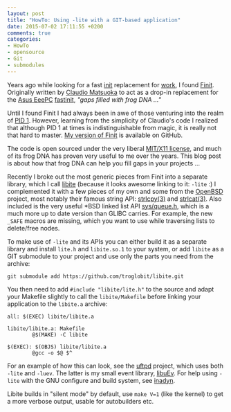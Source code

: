 ```yaml
---
layout: post
title: "HowTo: Using -lite with a GIT-based application"
date: 2015-07-02 17:11:55 +0200
comments: true
categories: 
- HowTo
- opensource
- Git
- submodules
---
```


Years ago while looking for a fast [init][1] replacement for [work][2],
I found [Finit][3].  Originally written by [Claudio Matsuoka][4] to act
as a drop-in replacement for the [Asus EeePC][5] [fastinit][6], *"gaps
filled with frog DNA &hellip;"*

Until I found Finit I had always been in awe of those venturing into the
realm of [PID 1][7].  However, learning from the simplicity of Claudio's
code I realized that although PID 1 at times is indistinguishable from
magic, it is really not that hard to master.  [My version of Finit][14]
is available on GitHub.

The code is open sourced under the very liberal [MIT/X11 license][MIT],
and much of its frog DNA has proven very useful to me over the years.
This blog post is about how that frog DNA can help you fill gaps in your
projects &hellip;

<!-- more -->

Recently I broke out the most generic pieces from Finit into a separate
library, which I call [libite][8] (because it looks awesome linking to
it: `-lite` :) I complemented it with a few pieces of my own and some
from the [OpenBSD][9] project, most notably their famous string API:
[strlcpy(3)][10] and [strlcat(3)][10].  Also included is the very useful
*BSD linked list API [sys/queue.h][11], which is a much more up to date
version than GLIBC carries.  For example, the new `_SAFE` macros are
missing, which you want to use while traversing lists to delete/free
nodes.

To make use of `-lite` and its APIs you can either build it as a
separate library and install `lite.h` and `libite.so.1` to your system,
or add `libite` as a GIT submodule to your project and use only the
parts you need from the archive:

    git submodule add https://github.com/troglobit/libite.git

You then need to add `#include "libite/lite.h"` to the source and adapt
your Makefile slightly to call the `libite/Makefile` before linking your
application to the `libite.a` archive:

    all: $(EXEC) libite/libite.a
    
    libite/libite.a: Makefile
            @$(MAKE) -C libite
    
    $(EXEC): $(OBJS) libite/libite.a
            @gcc -o $@ $^

For an example of how this can look, see the [uftpd][12] project, which
uses both `-lite` and `-luev`.  The latter is my small event library,
[libuEv][13].  For help using `-lite` with the GNU configure and build
system, see [inadyn][15].

Libite builds in "silent mode" by default, use `make V=1` (like the
kernel) to get a more verbose output, usable for autobuilders etc.

[1]: https://en.wikipedia.org/wiki/Init
[2]: http://westermo.com/
[3]: http://helllabs.org/finit/
[4]: https://github.com/cmatsuoka
[5]: https://en.wikipedia.org/wiki/Asus_Eee_PC
[6]: http://wiki.eeeuser.com/boot_process:the_boot_process
[7]: http://0pointer.net/blog/
[8]: https://github.com/troglobit/libite
[9]: http://www.openbsd.org/
[10]: http://www.openbsd.org/cgi-bin/man.cgi?query=strlcpy
[11]: http://www.openbsd.org/cgi-bin/man.cgi/OpenBSD-current/man3/LIST_EMPTY.3
[12]: https://github.com/troglobit/uftpd
[13]: https://github.com/troglobit/libuev
[14]: https://github.com/troglobit/finit
[15]: https://github.com/troglobit/inadyn
[MIT]: http://opensource.org/licenses/MIT
